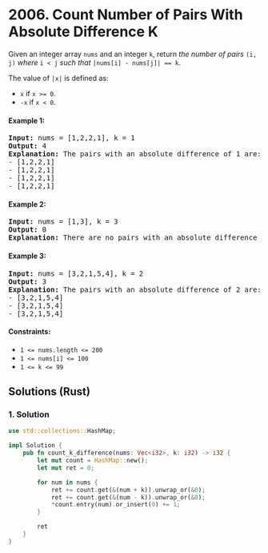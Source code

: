 # 2006. Count Number of Pairs With Absolute Difference K
Given an integer array `nums` and an integer `k`, return *the number of pairs* `(i, j)` *where* `i < j` *such that* `|nums[i] - nums[j]| == k`.

The value of `|x|` is defined as:
* `x` if `x >= 0`.
* `-x` if `x < 0`.

#### Example 1:
<pre>
<strong>Input:</strong> nums = [1,2,2,1], k = 1
<strong>Output:</strong> 4
<strong>Explanation:</strong> The pairs with an absolute difference of 1 are:
- [1,2,2,1]
- [1,2,2,1]
- [1,2,2,1]
- [1,2,2,1]
</pre>

#### Example 2:
<pre>
<strong>Input:</strong> nums = [1,3], k = 3
<strong>Output:</strong> 0
<strong>Explanation:</strong> There are no pairs with an absolute difference of 3.
</pre>

#### Example 3:
<pre>
<strong>Input:</strong> nums = [3,2,1,5,4], k = 2
<strong>Output:</strong> 3
<strong>Explanation:</strong> The pairs with an absolute difference of 2 are:
- [3,2,1,5,4]
- [3,2,1,5,4]
- [3,2,1,5,4]
</pre>

#### Constraints:
* `1 <= nums.length <= 200`
* `1 <= nums[i] <= 100`
* `1 <= k <= 99`

## Solutions (Rust)

### 1. Solution
```Rust
use std::collections::HashMap;

impl Solution {
    pub fn count_k_difference(nums: Vec<i32>, k: i32) -> i32 {
        let mut count = HashMap::new();
        let mut ret = 0;

        for num in nums {
            ret += count.get(&(num + k)).unwrap_or(&0);
            ret += count.get(&(num - k)).unwrap_or(&0);
            *count.entry(num).or_insert(0) += 1;
        }

        ret
    }
}
```
